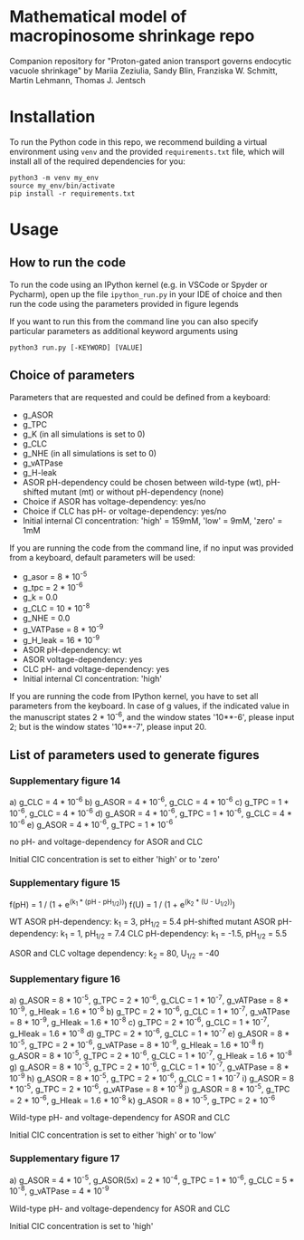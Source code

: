 # Mathematical model of macropinosome shrinkage repo

Companion repository for "Proton-gated anion transport governs endocytic vacuole shrinkage" by Mariia Zeziulia, Sandy Blin, Franziska W. Schmitt, Martin Lehmann, Thomas J. Jentsch

# Installation 

To run the Python code in this repo, we recommend building a virtual environment using `venv` and the provided `requirements.txt` file, which 
will install all of the required dependencies for you:

```
python3 -m venv my_env
source my_env/bin/activate
pip install -r requirements.txt
```

# Usage

## How to run the code

To run the code using an IPython kernel (e.g. in VSCode or Spyder or Pycharm), open up the file `ipython_run.py` in your IDE of choice and then run the code using the parameters provided in figure legends 

If you want to run this from the command line you can also specify particular parameters as additional keyword arguments using 

`python3 run.py [-KEYWORD] [VALUE]`

## Choice of parameters

Parameters that are requested and could be defined from a keyboard:

* g_ASOR
* g_TPC
* g_K (in all simulations is set to 0)
* g_CLC
* g_NHE (in all simulations is set to 0)
* g_vATPase
* g_H-leak
* ASOR pH-dependency could be chosen between wild-type (wt), pH-shifted mutant (mt) or without pH-dependency (none)
* Choice if ASOR has voltage-dependency: yes/no
* Choice if CLC has pH- or voltage-dependency: yes/no
* Initial internal Cl concentration: 'high' = 159mM, 'low' = 9mM, 'zero' = 1mM


If you are running the code from the command line, if no input was provided from a keyboard, default parameters will be used:

- g_asor = 8 * 10<sup>-5
- g_tpc = 2 * 10<sup>-6
- g_k = 0.0
- g_CLC = 10 * 10<sup>-8
- g_NHE = 0.0
- g_VATPase = 8 * 10<sup>-9
- g_H_leak = 16 * 10<sup>-9
- ASOR pH-dependency: wt
- ASOR voltage-dependency: yes
- CLC pH- and voltage-dependency: yes
- Initial internal Cl concentration: 'high'


If you are running the code from IPython kernel, you have to set all parameters from the keyboard. In case of g values, if the indicated value in the manuscript states 2 * 10<sup>-6</sup>, and the window states '10**-6', please input 2; but is the window states '10**-7', please input 20. 

## List of parameters used to generate figures

### Supplementary figure 14

a) g_CLC = 4 * 10<sup>-6</sup>
b) g_ASOR = 4 * 10<sup>-6</sup>, g_CLC = 4 * 10<sup>-6</sup>
c) g_TPC = 1 * 10<sup>-6</sup>, g_CLC = 4 * 10<sup>-6</sup>
d) g_ASOR = 4 * 10<sup>-6</sup>, g_TPC = 1 * 10<sup>-6</sup>, g_CLC = 4 * 10<sup>-6</sup>
e) g_ASOR = 4 * 10<sup>-6</sup>, g_TPC = 1 * 10<sup>-6</sup>

no pH- and voltage-dependency for ASOR and CLC

Initial ClC concentration is set to either 'high' or to 'zero'

### Supplementary figure 15

f(pH) = 1 / (1 + e<sup>(k<sub>1</sub> * (pH - pH<sub>1/2</sub>))</sup>)
f(U) = 1 / (1 + e<sup>(k<sub>2</sub> * (U - U<sub>1/2</sub>))</sup>)

WT ASOR pH-dependency: k<sub>1</sub> = 3, pH<sub>1/2</sub> = 5.4
pH-shifted mutant ASOR pH-dependency: k<sub>1</sub> = 1, pH<sub>1/2</sub> = 7.4
CLC pH-dependency: k<sub>1</sub> = -1.5, pH<sub>1/2</sub> = 5.5

ASOR and CLC voltage dependency: k<sub>2</sub> = 80, U<sub>1/2</sub> = -40

### Supplementary figure 16

a) g_ASOR = 8 * 10<sup>-5</sup>, g_TPC = 2 * 10<sup>-6</sup>, g_CLC = 1 * 10<sup>-7</sup>, g_vATPase = 8 * 10<sup>-9</sup>, g_Hleak = 1.6 * 10<sup>-8</sup>
b) g_TPC = 2 * 10<sup>-6</sup>, g_CLC = 1 * 10<sup>-7</sup>, g_vATPase = 8 * 10<sup>-9</sup>, g_Hleak = 1.6 * 10<sup>-8</sup>
c) g_TPC = 2 * 10<sup>-6</sup>, g_CLC = 1 * 10<sup>-7</sup>, g_Hleak = 1.6 * 10<sup>-8</sup>
d) g_TPC = 2 * 10<sup>-6</sup>, g_CLC = 1 * 10<sup>-7</sup>
e) g_ASOR = 8 * 10<sup>-5</sup>, g_TPC = 2 * 10<sup>-6</sup>, g_vATPase = 8 * 10<sup>-9</sup>, g_Hleak = 1.6 * 10<sup>-8</sup>
f) g_ASOR = 8 * 10<sup>-5</sup>, g_TPC = 2 * 10<sup>-6</sup>, g_CLC = 1 * 10<sup>-7</sup>, g_Hleak = 1.6 * 10<sup>-8</sup>
g) g_ASOR = 8 * 10<sup>-5</sup>, g_TPC = 2 * 10<sup>-6</sup>, g_CLC = 1 * 10<sup>-7</sup>, g_vATPase = 8 * 10<sup>-9</sup>
h) g_ASOR = 8 * 10<sup>-5</sup>, g_TPC = 2 * 10<sup>-6</sup>, g_CLC = 1 * 10<sup>-7</sup>
i) g_ASOR = 8 * 10<sup>-5</sup>, g_TPC = 2 * 10<sup>-6</sup>, g_vATPase = 8 * 10<sup>-9</sup>
j) g_ASOR = 8 * 10<sup>-5</sup>, g_TPC = 2 * 10<sup>-6</sup>, g_Hleak = 1.6 * 10<sup>-8</sup>
k) g_ASOR = 8 * 10<sup>-5</sup>, g_TPC = 2 * 10<sup>-6</sup>

Wild-type pH- and voltage-dependency for ASOR and CLC

Initial ClC concentration is set to either 'high' or to 'low'

### Supplementary figure 17

a) g_ASOR = 4 * 10<sup>-5</sup>, g_ASOR(5x) = 2 * 10<sup>-4</sup>, g_TPC = 1 * 10<sup>-6</sup>, g_CLC = 5 * 10<sup>-8</sup>, g_vATPase = 4 * 10<sup>-9</sup>

Wild-type pH- and voltage-dependency for ASOR and CLC

Initial ClC concentration is set to 'high'
 
